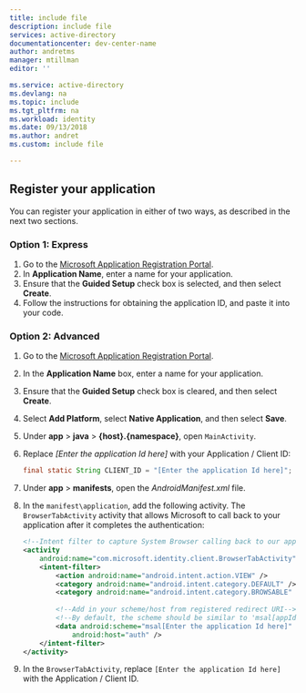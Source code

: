 ```yaml
---
title: include file
description: include file
services: active-directory
documentationcenter: dev-center-name
author: andretms
manager: mtillman
editor: ''

ms.service: active-directory
ms.devlang: na
ms.topic: include
ms.tgt_pltfrm: na
ms.workload: identity
ms.date: 09/13/2018
ms.author: andret
ms.custom: include file 

---
```


## Register your application

You can register your application in either of two ways, as described in the next two sections.

### Option 1: Express

1. Go to the [Microsoft Application Registration Portal](https://apps.dev.microsoft.com/portal/register-app?appType=mobileAndDesktopApp&appTech=android&step=configure).
2. In **Application Name**, enter a name for your application.
3. Ensure that the **Guided Setup** check box is selected, and then select **Create**.
4. Follow the instructions for obtaining the application ID, and paste it into your code.

### Option 2: Advanced

1. Go to the [Microsoft Application Registration Portal](https://apps.dev.microsoft.com/portal/register-app).
2. In the **Application Name** box, enter a name for your application.
3. Ensure that the **Guided Setup** check box is cleared, and then select **Create**.
4. Select **Add Platform**, select **Native Application**, and then select **Save**.
5. Under **app** > **java** > **{host}.{namespace}**, open `MainActivity`. 
6. Replace *[Enter the application Id here]* with your Application / Client ID:

    ```java
    final static String CLIENT_ID = "[Enter the application Id here]";
    ```
<!-- Workaround for Docs conversion bug -->
7. Under **app** > **manifests**, open the *AndroidManifest.xml* file.
8. In the `manifest\application`, add the following activity. The `BrowserTabActivity` activity that allows Microsoft to call back to your application after it completes the authentication:

    ```xml
    <!--Intent filter to capture System Browser calling back to our app after sign-in-->
    <activity
        android:name="com.microsoft.identity.client.BrowserTabActivity">
        <intent-filter>
            <action android:name="android.intent.action.VIEW" />
            <category android:name="android.intent.category.DEFAULT" />
            <category android:name="android.intent.category.BROWSABLE" />
            
            <!--Add in your scheme/host from registered redirect URI-->
            <!--By default, the scheme should be similar to 'msal[appId]' -->
            <data android:scheme="msal[Enter the application Id here]"
                android:host="auth" />
        </intent-filter>
    </activity>
    ```
<!-- Workaround for Docs conversion bug -->
9. In the `BrowserTabActivity`, replace `[Enter the application Id here]` with the Application / Client ID.
